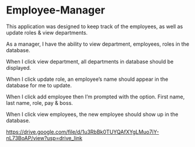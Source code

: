 # Employee-Manager
This application was designed to keep track of the employees, as well as update roles & view departments.

As a manager, I have the ability to view department, employees, roles in the database.

When I click view department, all departments in database should be displayed. 

When I click update role, an employee’s name should appear in the database for me to update.

When I click add employee then I’m prompted with the option. First name, last name, role, pay & boss.

When I click view employees, the new employee should show up in the database. 

https://drive.google.com/file/d/1u3RbBk0TUYQAfXYgLMuo7iY-nL73BoAP/view?usp=drive_link
